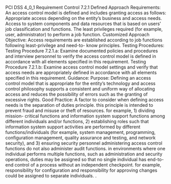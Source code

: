 PCI DSS 4_0_1 Requirement Control 7.2.1 Defined Approach Requirements: An access control model is defined and includes granting access as follows: Appropriate access depending on the entity’s business and access needs. Access to system components and data resources that is based on users’ job classification and functions. The least privileges required (for example, user, administrator) to perform a job function. Customized Approach Objective: Access requirements are established according to job functions following least-privilege and need-to- know principles. Testing Procedures: Testing Procedure 7.2.1.a: Examine documented policies and procedures and interview personnel to verify the access control model is defined in accordance with all elements specified in this requirement. Testing Procedure 7.2.1.b: Examine access control model settings and verify that access needs are appropriately defined in accordance with all elements specified in this requirement. Guidance: Purpose: Defining an access control model that is appropriate for the entity’s technology and access control philosophy supports a consistent and uniform way of allocating access and reduces the possibility of errors such as the granting of excessive rights. Good Practice: A factor to consider when defining access needs is the separation of duties principle. this principle is intended to prevent fraud and misuse or theft of resources. for example, 1) dividing mission- critical functions and information system support functions among different individuals and/or functions, 2) establishing roles such that information system support activities are performed by different functions/individuals (for example, system management, programming, configuration management, quality assurance and testing, and network security), and 3) ensuring security personnel administering access control functions do not also administer audit functions. in environments where one individual performs multiple functions, such as administration and security operations, duties may be assigned so that no single individual has end-to-end control of a process without an independent checkpoint. for example, responsibility for configuration and responsibility for approving changes could be assigned to separate individuals. .